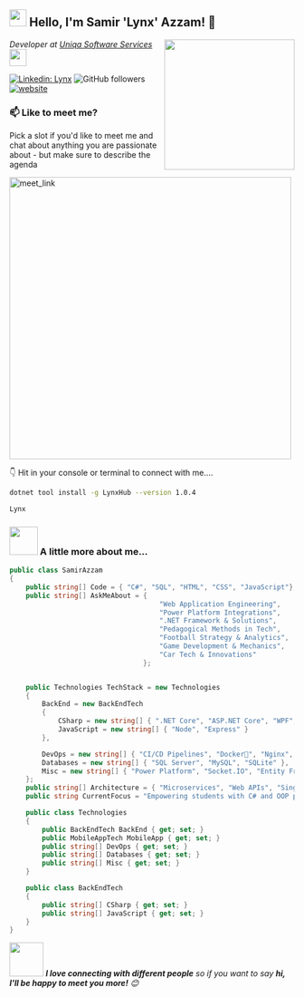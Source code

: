 <h2><img src="https://emojis.slackmojis.com/emojis/images/1531849430/4246/blob-sunglasses.gif?1531849430" width="30"/> Hello, I'm Samir 'Lynx' Azzam! 👋</h2>
<img align='right' src="https://media.giphy.com/media/qgQUggAC3Pfv687qPC/giphy.gif" width="230">
<p><em>Developer at <a href="https://uss.bg">Uniqa Software Services
</a><img src="https://media.giphy.com/media/WUlplcMpOCEmTGBtBW/giphy.gif" width="30"> 
</em></p>

[![Linkedin: Lynx](https://img.shields.io/badge/-Lynx-blue?style=flat-square&logo=Linkedin&logoColor=white&link=https://www.linkedin.com/in/LynxHub/)](https://www.linkedin.com/in/LynxHub/)
![GitHub followers](https://img.shields.io/github/followers/LynxxHub?label=Follow&style=social)
[![website](https://img.shields.io/badge/Website-46a2f1.svg?&style=flat-square&logo=Google-Chrome&logoColor=white&link=https://lynxxhub.github.io)](https://lynxxhub.github.io/)

### 📫 Like to meet me?

Pick a slot if you'd like to meet me and chat about anything you are passionate about - but make sure to describe the agenda

<a href="https://calendly.com/lynxhub/30min" target="_blank"><img width="498" alt="meet_link" src="https://user-images.githubusercontent.com/15426564/144297439-f530f383-e73e-41e0-9914-a9b7d3f432e5.png"></a>

👇 Hit in your console or terminal to connect with me....

```bash
dotnet tool install -g LynxHub --version 1.0.4
```
```bash
Lynx
```

### <img src="https://media.giphy.com/media/VgCDAzcKvsR6OM0uWg/giphy.gif" width="50"> A little more about me...  

````csharp
public class SamirAzzam
{
    public string[] Code = { "C#", "SQL", "HTML", "CSS", "JavaScript"};
    public string[] AskMeAbout = {
                                     "Web Application Engineering",
                                     "Power Platform Integrations",
                                     ".NET Framework & Solutions",
                                     "Pedagogical Methods in Tech",
                                     "Football Strategy & Analytics",
                                     "Game Development & Mechanics",
                                     "Car Tech & Innovations"
                                 };


    public Technologies TechStack = new Technologies
    {
        BackEnd = new BackEndTech
        {
            CSharp = new string[] { ".NET Core", "ASP.NET Core", "WPF", "EFCore" },
            JavaScript = new string[] { "Node", "Express" }
        },

        DevOps = new string[] { "CI/CD Pipelines", "Docker🐳", "Nginx", "Apache" },
        Databases = new string[] { "SQL Server", "MySQL", "SQLite" },
        Misc = new string[] { "Power Platform", "Socket.IO", "Entity Framework", "LINQ" }
    };
    public string[] Architecture = { "Microservices", "Web APIs", "Single page applications", "MVC" };
    public string CurrentFocus = "Empowering students with C# and OOP principles";

    public class Technologies
    {
        public BackEndTech BackEnd { get; set; }
        public MobileAppTech MobileApp { get; set; }
        public string[] DevOps { get; set; }
        public string[] Databases { get; set; }
        public string[] Misc { get; set; }
    }

    public class BackEndTech
    {
        public string[] CSharp { get; set; }
        public string[] JavaScript { get; set; }
    }
}
````

<img src="https://media.giphy.com/media/LnQjpWaON8nhr21vNW/giphy.gif" width="60"> <em><b>I love connecting with different people</b> so if you want to say <b>hi, I'll be happy to meet you more!</b> 😊</em>
